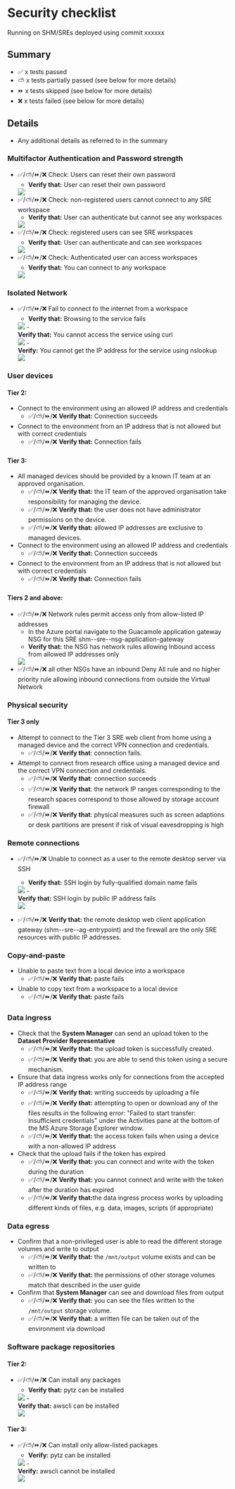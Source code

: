 # Security checklist

Running on SHM/SREs deployed using commit xxxxxx

## Summary

- :white_check_mark: x tests passed
- :partly_sunny: x tests partially passed (see below for more details)
- :fast_forward: x tests skipped (see below for more details)
- :x: x tests failed (see below for more details)

## Details

- Any additional details as referred to in the summary

### Multifactor Authentication and Password strength

- :white_check_mark:/:partly_sunny:/:fast_forward:/:x: Check: Users can reset their own password
    - <summary><b>Verify that:</b> User can reset their own password</summary>
    <img src="…"/>
- :white_check_mark:/:partly_sunny:/:fast_forward:/:x: Check: non-registered users cannot connect to any SRE workspace
    - <summary> <b>Verify that:</b> User can authenticate but cannot see any workspaces</summary>
    <img src="…"/>
- :white_check_mark:/:partly_sunny:/:fast_forward:/:x: Check: registered users can see SRE workspaces
    - <summary> <b>Verify that:</b> User can authenticate and can see workspaces</summary>
    <img src="…"/>
- :white_check_mark:/:partly_sunny:/:fast_forward:/:x: Check: Authenticated user can access workspaces
    - <summary> <b>Verify that:</b> You can connect to any workspace</i> </summary>
    <img src="…"/>

### Isolated Network

- :white_check_mark:/:partly_sunny:/:fast_forward:/:x: Fail to connect to the internet from a workspace
    - <summary> <b>Verify that:</b> Browsing to the service fails</summary>
    <img src="…"/>
    - <summary> <b>Verify that:</b> You cannot access the service using curl</summary>
    <img src="…"/>
    - <summary> <b>Verify:</b> You cannot get the IP address for the service using nslookup</summary>
    <img src="…"/>

### User devices

#### Tier 2:

- Connect to the environment using an allowed IP address and credentials
    - :white_check_mark:/:partly_sunny:/:fast_forward:/:x: <b>Verify that:</b> Connection succeeds
- Connect to the environment from an IP address that is not allowed but with correct credentials
    - :white_check_mark:/:partly_sunny:/:fast_forward:/:x: <b>Verify that:</b> Connection fails

#### Tier 3:

- All managed devices should be provided by a known IT team at an approved organisation.
    - :white_check_mark:/:partly_sunny:/:fast_forward:/:x: <b>Verify that:</b> the IT team of the approved organisation take responsibility for managing the device.
    - :white_check_mark:/:partly_sunny:/:fast_forward:/:x: <b>Verify that:</b> the user does not have administrator permissions on the device.
    - :white_check_mark:/:partly_sunny:/:fast_forward:/:x: <b>Verify that:</b> allowed IP addresses are exclusive to managed devices.
- Connect to the environment using an allowed IP address and credentials
    - :white_check_mark:/:partly_sunny:/:fast_forward:/:x: <b>Verify that:</b> Connection succeeds
- Connect to the environment from an IP address that is not allowed but with correct credentials
    - :white_check_mark:/:partly_sunny:/:fast_forward:/:x: <b>Verify that:</b> Connection fails

#### Tiers 2 and above:

- :white_check_mark:/:partly_sunny:/:fast_forward:/:x: Network rules permit access only from allow-listed IP addresses
    - In the Azure portal navigate to the Guacamole application gateway NSG for this SRE shm-<SHM NAME>-sre-<SRE NAME>-nsg-application-gateway
    - <summary> <b>Verify that:</b> the NSG has network rules allowing Inbound access from allowed IP addresses only</summary>
    <img src="…"/>
- :white_check_mark:/:partly_sunny:/:fast_forward:/:x: all other NSGs have an inbound Deny All rule and no higher priority rule allowing inbound connections from outside the Virtual Network

### Physical security

#### Tier 3 only

- Attempt to connect to the Tier 3 SRE web client from home using a managed device and the correct VPN connection and credentials.
    - :white_check_mark:/:partly_sunny:/:fast_forward:/:x: <b>Verify that</b>: connection fails.
- Attempt to connect from research office using a managed device and the correct VPN connection and credentials.
    - :white_check_mark:/:partly_sunny:/:fast_forward:/:x: <b>Verify that</b>: connection succeeds
    - :white_check_mark:/:partly_sunny:/:fast_forward:/:x: <b>Verify that</b>: the network IP ranges corresponding to the research spaces correspond to those allowed by storage account firewall
    - :white_check_mark:/:partly_sunny:/:fast_forward:/:x: <b>Verify that</b>: physical measures such as screen adaptions or desk partitions are present if risk of visual eavesdropping is high

### Remote connections

- :white_check_mark:/:partly_sunny:/:fast_forward:/:x: Unable to connect as a user to the remote desktop server via SSH
    - <summary> <b>Verify that:</b> SSH login by fully-qualified domain name fails</summary>
    <img src="…"/>
    - <summary> <b>Verify that:</b> SSH login by public IP address fails</summary>
    <img src="…"/>

- :white_check_mark:/:partly_sunny:/:fast_forward:/:x: <b>Verify that:</b> the remote desktop web client application gateway (shm-<SHM ID>-sre-<SRE ID>-ag-entrypoint) and the firewall are the only SRE resources with public IP addresses.

### Copy-and-paste

- Unable to paste text from a local device into a workspace
    - :white_check_mark:/:partly_sunny:/:fast_forward:/:x: <b>Verify that:</b> paste fails
- Unable to copy text from a workspace to a local device
    - :white_check_mark:/:partly_sunny:/:fast_forward:/:x: <b>Verify that:</b> paste fails

### Data ingress

- Check that the **System Manager** can send an upload token to the **Dataset Provider Representative**
    - :white_check_mark:/:partly_sunny:/:fast_forward:/:x: <b>Verify that:</b> the upload token is successfully created.
    - :white_check_mark:/:partly_sunny:/:fast_forward:/:x: <b>Verify that:</b> you are able to send this token using a secure mechanism.
- Ensure that data ingress works only for connections from the accepted IP address range
    - :white_check_mark:/:partly_sunny:/:fast_forward:/:x: <b>Verify that:</b> writing succeeds by uploading a file
    - :white_check_mark:/:partly_sunny:/:fast_forward:/:x: <b>Verify that:</b> attempting to open or download any of the files results in the following error: "Failed to start transfer: Insufficient credentials" under the Activities pane at the bottom of the MS Azure Storage Explorer window.
    - :white_check_mark:/:partly_sunny:/:fast_forward:/:x: <b>Verify that:</b> the access token fails when using a device with a non-allowed IP address
- Check that the upload fails if the token has expired
    - :white_check_mark:/:partly_sunny:/:fast_forward:/:x: <b>Verify that:</b> you can connect and write with the token during the duration
    - :white_check_mark:/:partly_sunny:/:fast_forward:/:x: <b>Verify that:</b> you cannot connect and write with the token after the duration has expired
    - :white_check_mark:/:partly_sunny:/:fast_forward:/:x: <b>Verify that:</b>the data ingress process works by uploading different kinds of files, e.g. data, images, scripts (if appropriate)

### Data egress

- Confirm that a non-privileged user is able to read the different storage volumes and write to output
    - :white_check_mark:/:partly_sunny:/:fast_forward:/:x: <b>Verify that:</b> the `/mnt/output` volume exists and can be written to
    - :white_check_mark:/:partly_sunny:/:fast_forward:/:x: <b>Verify that:</b> the permissions of other storage volumes match that described in the user guide
- Confirm that <b>System Manager</b> can see and download files from output
    - :white_check_mark:/:partly_sunny:/:fast_forward:/:x: <b>Verify that:</b> you can see the files written to the `/mnt/output` storage volume.
    - :white_check_mark:/:partly_sunny:/:fast_forward:/:x: <b>Verify that:</b> a written file can be taken out of the environment via download

### Software package repositories

#### Tier 2:

- :white_check_mark:/:partly_sunny:/:fast_forward:/:x: Can install any packages
    - <summary> <b>Verify that:</b> pytz can be installed</summary>
    <img src="…"/>
    - <summary> <b>Verify that:</b> awscli can be installed</summary>
    <img src="…"/>

#### Tier 3:

- :white_check_mark:/:partly_sunny:/:fast_forward:/:x: Can install only allow-listed packages
    - <summary> <b>Verify:</b> pytz can be installed</summary>
    <img src="…"/>
    - <summary> <b>Verify:</b> awscli cannot be installed</summary>
    <img src="…"/>
